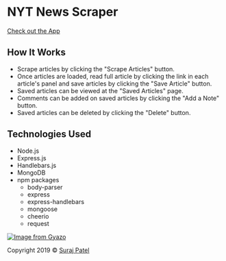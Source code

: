 # NYT News Scraper

[Check out the App](https://spatel-nyt-news-scraper.herokuapp.com/)

## How It Works
- Scrape articles by clicking the "Scrape Articles" button.
- Once articles are loaded, read full article by clicking the link in each article's panel and save articles by clicking the "Save Article" button.
- Saved articles can be viewed at the "Saved Articles" page.
- Comments can be added on saved articles by clicking the "Add a Note" button.
- Saved articles can be deleted by clicking the "Delete" button.

## Technologies Used
- Node.js
- Express.js
- Handlebars.js
- MongoDB
- npm packages
    - body-parser
    - express
    - express-handlebars
    - mongoose
    - cheerio
    - request

[![Image from Gyazo](https://i.gyazo.com/13ff6d1b1fd0ae010c6fa347704269d3.gif)](https://gyazo.com/13ff6d1b1fd0ae010c6fa347704269d3)

Copyright 2019 © [Suraj Patel](https://jernical.github.io/Suraj-Patel/)
